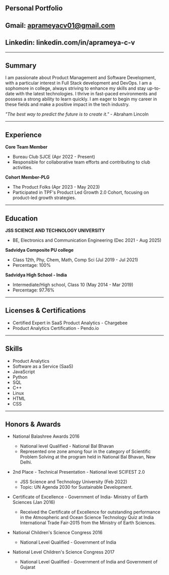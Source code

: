 ## Personal Portfolio
## Gmail: aprameyacv01@gmail.com
## Linkedin: linkedin.com/in/aprameya-c-v
---

## Summary

I am passionate about Product Management and Software Development, with a particular interest in Full Stack development and DevOps. I am a sophomore in college, always striving to enhance my skills and stay up-to-date with the latest technologies. I thrive in fast-paced environments and possess a strong ability to learn quickly. I am eager to begin my career in these fields and make a positive impact in the tech industry.

*"The best way to predict the future is to create it."* - Abraham Lincoln

---

## Experience

**Core Team Member**
- Bureau Club SJCE (Apr 2022 - Present)
- Responsible for collaborative team efforts and contributing to club activities.

**Cohort Member-PLG**
- The Product Folks (Apr 2023 - May 2023)
- Participated in TPF's Product Led Growth 2.0 Cohort, focusing on product-led growth strategies.

---

## Education

**JSS SCIENCE AND TECHNOLOGY UNIVERSITY**
- BE, Electronics and Communication Engineering (Dec 2021 - Aug 2025)

**Sadvidya Composite PU college**
- Class 12th, Phy, Chem, Math, Comp Sci (Jul 2019 - Jul 2021)
- Percentage: 100%

**Sadvidya High School - India**
- Intermediate/High school, Class 10 (May 2014 - Mar 2019)
- Percentage: 97.76%

---

## Licenses & Certifications

- Certified Expert in SaaS Product Analytics - Chargebee
- Product Analytics Certification - Pendo.io

---

## Skills

- Product Analytics
- Software as a Service (SaaS)
- JavaScript
- Python
- SQL
- C++
- Linux
- HTML
- CSS

---

## Honors & Awards

- National Balashree Awards 2016
  - National level Qualified - National Bal Bhavan
  - Represented one zone among four in the category of Scientific Problem Solving at the program held in National Bal Bhavan, New Delhi.

- 2nd Place - Technical Presentation - National level SCIFEST 2.0
  - JSS Science and Technology University (Feb 2022)
  - Topic: UN Agenda 2030 for Sustainable Development.

- Certificate of Excellence - Government of India- Ministry of Earth Sciences (Jan 2016)
  - Received the Certificate of Excellence for outstanding performance in the Atmospheric and Ocean Science Technology Quiz at India International Trade Fair-2015 from the Ministry of Earth Sciences.

- National Children's Science Congress 2016
  - National Level Qualified - Government of India

- National Level Children's Science Congress 2017
  - National Level Qualified - Government of India and Government of Gujarat
